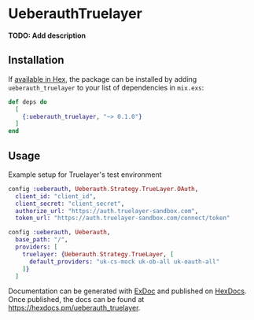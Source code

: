 # UeberauthTruelayer

**TODO: Add description**

## Installation

If [available in Hex](https://hex.pm/docs/publish), the package can be installed
by adding `ueberauth_truelayer` to your list of dependencies in `mix.exs`:

```elixir
def deps do
  [
    {:ueberauth_truelayer, "~> 0.1.0"}
  ]
end
```

## Usage
Example setup for Truelayer's test environment

```elixir
config :ueberauth, Ueberauth.Strategy.TrueLayer.OAuth,
  client_id: "client_id",
  client_secret: "client_secret",
  authorize_url: "https://auth.truelayer-sandbox.com",
  token_url: "https://auth.truelayer-sandbox.com/connect/token"

config :ueberauth, Ueberauth,
  base_path: "/",
  providers: [
    truelayer: {Ueberauth.Strategy.TrueLayer, [
      default_providers: "uk-cs-mock uk-ob-all uk-oauth-all"
    ]}
  ]
```

Documentation can be generated with [ExDoc](https://github.com/elixir-lang/ex_doc)
and published on [HexDocs](https://hexdocs.pm). Once published, the docs can
be found at <https://hexdocs.pm/ueberauth_truelayer>.

